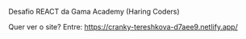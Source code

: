 Desafio REACT da Gama Academy (Haring Coders)

Quer ver o site? 
Entre: https://cranky-tereshkova-d7aee9.netlify.app/
